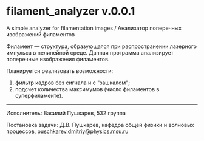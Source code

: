 # filament_analyzer v.0.0.1
A simple analyzer for filamentation images / Анализатор поперечных изображений филаментов

Филамент — структура, образующаяся при распространении лазерного импульса в нелинейной среде. Данная программа анализирует поперечные изображения филаментов. 

Планируетcя реализовать возможности:
1) фильтр кадров без сигнала и с "зашкалом";
2) подсчет количества максимумов (число филаментов в суперфиламенте).

----------------------------------------

Исполнитель: Василий Пушкарев, 532 группа

Постановка задачи: Д.В. Пушкарев, кафедра общей физики и волновых процессов, puschkarev.dmitriy@physics.msu.ru
